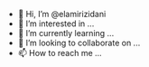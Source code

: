 - 👋 Hi, I’m @elamirizidani
- 👀 I’m interested in ...
- 🌱 I’m currently learning ...
- 💞️ I’m looking to collaborate on ...
- 📫 How to reach me ...

<!---
elamirizidani/elamirizidani is a ✨ special ✨ repository because its `README.md` (this file) appears on your GitHub profile.
You can click the Preview link to take a look at your changes.
--->
